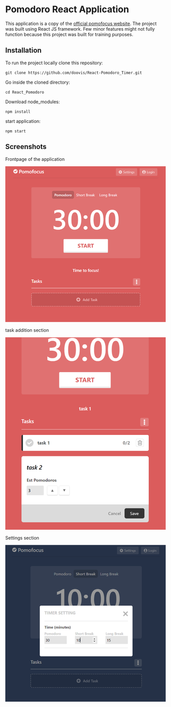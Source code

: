 # Pomodoro React Application

This application is a copy of the [official pomofocus website](https://pomofocus.io).
The project was built using React JS framework.
Few minor features might not fully function because this project was built for training purposes.

## Installation

To run the project locally clone this repository:

```
git clone https://github.com/doovis/React-Pomodoro_Timer.git
```

Go inside the cloned directory:

```
cd React_Pomodoro
```

Download node_modules:

```
npm install
```

start application:

```
npm start
```

## Screenshots

Frontpage of the application

![application design](./screenshots/Design.png)

task addition section

![tasks](./screenshots/Task_addition.png)

Settings section

![settings](./screenshots/Settings.png)